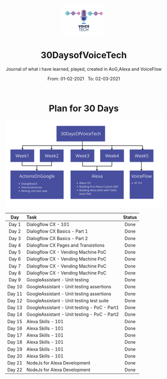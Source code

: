 <div align="center">
  <img src="./assets/logo.jpg" alt="voicetech" height="105">
</div>

<div align="center">
  <h1>30DaysofVoiceTech</h1>
  <p>Journal of what i have learned, played, created in AoG,Alexa and VoiceFlow</p>
  <p>From: 01-02-2021 &nbsp;  To: 02-03-2021</p>
  <br>
</div>

<div align="center">
  <h1>Plan for 30 Days</h1> 
  <img src="./assets/plan.png" alt="plan">
</div>


| Day  | Task | Status |
| :-------------: | :------------- | :----------: |
| Day 1  | Dialogflow CX - 101 | Done |
| Day 2  | Dialogflow CX Basics - Part 1 | Done |
| Day 3  | Dialogflow CX Basics - Part 2 | Done |
| Day 4  | Dialogflow CX Pages and Transistions | Done |
| Day 5  | Dialogflow CX - Vending Machine PoC | Done |
| Day 6  | Dialogflow CX - Vending Machine PoC | Done |
| Day 7  | Dialogflow CX - Vending Machine PoC  | Done |
| Day 8  | Dialogflow CX - Vending Machine PoC  | Done |
| Day 9  | GoogleAssistant - Unit testing | Done |
| Day 10 | GoogleAssistant - Unit testing assertions | Done |
| Day 11 | GoogleAssistant - Unit testing assertions | Done |
| Day 12 | GoogleAssistant - Unit testing test suite | Done |
| Day 13 | GoogleAssistant - Unit testing - PoC - Part1 | Done |
| Day 14 | GoogleAssistant - Unit testing - PoC - Part2 | Done |
| Day 15 | Alexa Skills - 101 | Done |
| Day 16 | Alexa Skills - 101 | Done |
| Day 17 | Alexa Skills - 101 | Done |
| Day 18 | Alexa Skills - 101 | Done |
| Day 19 | Alexa Skills - 101 | Done |
| Day 20 | Alexa Skills - 101 | Done |
| Day 21 | NodeJs for Alexa Development | Done |
| Day 22 | NodeJs for Alexa Development | Done |